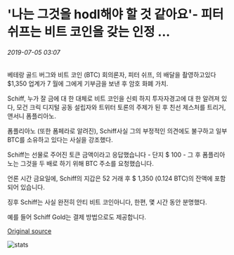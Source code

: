 # '나는 그것을 hodl해야 할 것 같아요'- 피터 쉬프는 비트 코인을 갖는 인정 ...

###### 2019-07-05 03:07

베테랑 골드 버그와 비트 코인 (BTC) 회의론자, 피터 쉬프, 의 배달을 촬영하고있다 $1,350 업계가 7 월에 그에게 기부금을 보낸 후 암호 화폐 가치.

Schiff, 누가 잘 금에 대 한 대체로 비트 코인을 신뢰 하지 투자자경고에 대 한 알려져 있다, 모건 크릭 디지털 공동 설립자와 트위터 토론의 주제가 된 후 친선 제스처를 트리거, 앤서니 폼플리아노.

폼플리아노 (또한 폼페라로 알려진), Schiff사실 그의 부정적인 의견에도 불구하고 일부 BTC를 소유하고 있다는 사실을 강조했다.

Schiff는 선물로 주어진 토큰 금액이라고 응답했습니다 - 단지 $ 100 - 그 후 폼플리아노는 그것을 두 배로 하기 위해 BTC 주소를 요청했습니다.

언론 시간 금요일에, Schiff의 지갑은 52 거래 후 $ 1,350 (0.124 BTC)의 잔액에 포함되어 있습니다.

징후 Schiff는 사실 완전히 안티 비트 코인아니다, 한편, 몇 시간 동안 분명했다.

예를 들어 Schiff Gold는 결제 방법으로도 제공합니다.

[Original source](https://cointelegraph.com/news/i-guess-ill-have-to-hodl-it-peter-schiff-admits-having-bitcoin)

![stats](https://c.statcounter.com/11760860/0/a89fa40b/1/ "stats")